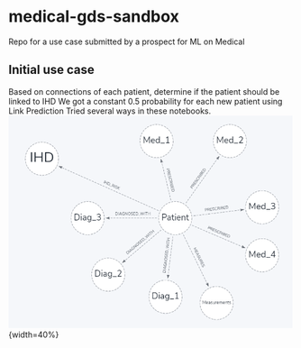 # medical-gds-sandbox
Repo for a use case submitted by a prospect for ML on Medical

## Initial use case
Based on connections of each patient, determine if the patient should be linked to IHD
We got a constant 0.5 probability for each new patient using Link Prediction
Tried several ways in these notebooks.
![image](./images/patients_ihd.png){width=40%}
